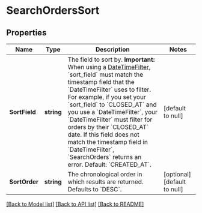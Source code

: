 # SearchOrdersSort

## Properties
Name | Type | Description | Notes
------------ | ------------- | ------------- | -------------
**SortField** | **string** | The field to sort by.  __Important:__ When using a [DateTimeFilter](https://developer.squareup.com/reference/square_2024-07-17/objects/SearchOrdersFilter), &#x60;sort_field&#x60; must match the timestamp field that the &#x60;DateTimeFilter&#x60; uses to filter. For example, if you set your &#x60;sort_field&#x60; to &#x60;CLOSED_AT&#x60; and you use a &#x60;DateTimeFilter&#x60;, your &#x60;DateTimeFilter&#x60; must filter for orders by their &#x60;CLOSED_AT&#x60; date. If this field does not match the timestamp field in &#x60;DateTimeFilter&#x60;, &#x60;SearchOrders&#x60; returns an error.  Default: &#x60;CREATED_AT&#x60;. | [default to null]
**SortOrder** | **string** | The chronological order in which results are returned. Defaults to &#x60;DESC&#x60;. | [optional] [default to null]

[[Back to Model list]](../README.md#documentation-for-models) [[Back to API list]](../README.md#documentation-for-api-endpoints) [[Back to README]](../README.md)

